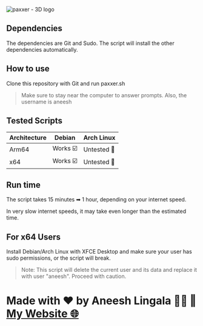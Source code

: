 ![paxxer - 3D logo](https://github.com/aneeshlingala/paxxer/assets/87113916/ff90e289-eb0f-4afe-8687-090930078b10)

## Dependencies
The dependencies are Git and Sudo. The script will install the other dependencies automatically.

## How to use
Clone this repository with Git and run paxxer.sh

> Make sure to stay near the computer to answer prompts. Also, the username is aneesh

## Tested Scripts

| Architecture | Debian  | Arch Linux |
| ------- | --- | --- |
| Arm64 | Works ☑️ | Untested 🚫 |
| x64 | Works ☑️ | Untested 🚫 |
## Run time
The script takes 15 minutes ➡ 1 hour, depending on your internet speed.

In very slow internet speeds, it may take even longer than the estimated time.

## For x64 Users

Install Debian/Arch Linux with XFCE Desktop and make sure your user has sudo permissions, or the script will break.

> Note: This script will delete the current user and its data and replace it with user "aneesh". Proceed with caution.

# Made with ♥ by Aneesh Lingala 👨‍💻 ‖ [My Website 🌐](https://aneeshlingala.github.io)

